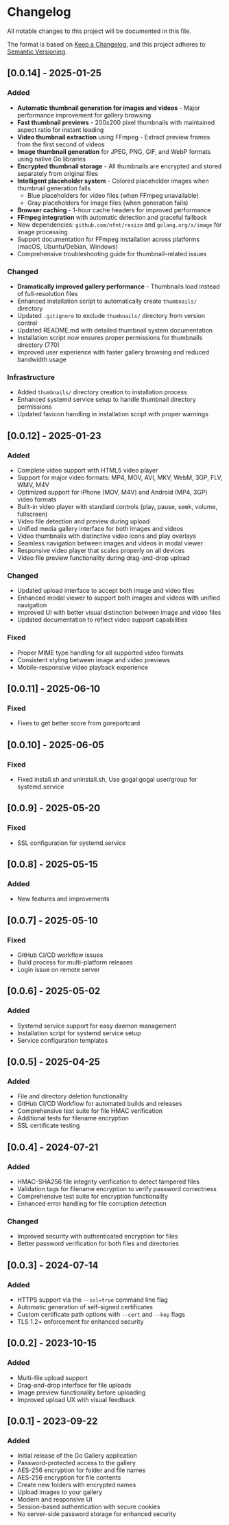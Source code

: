 # Changelog

All notable changes to this project will be documented in this file.

The format is based on [Keep a Changelog](https://keepachangelog.com/en/1.0.0/),
and this project adheres to [Semantic Versioning](https://semver.org/spec/v2.0.0.html).

## [0.0.14] - 2025-01-25

### Added
- **Automatic thumbnail generation for images and videos** - Major performance improvement for gallery browsing
- **Fast thumbnail previews** - 200x200 pixel thumbnails with maintained aspect ratio for instant loading
- **Video thumbnail extraction** using FFmpeg - Extract preview frames from the first second of videos
- **Image thumbnail generation** for JPEG, PNG, GIF, and WebP formats using native Go libraries
- **Encrypted thumbnail storage** - All thumbnails are encrypted and stored separately from original files
- **Intelligent placeholder system** - Colored placeholder images when thumbnail generation fails
  - Blue placeholders for video files (when FFmpeg unavailable)
  - Gray placeholders for image files (when generation fails)
- **Browser caching** - 1-hour cache headers for improved performance
- **FFmpeg integration** with automatic detection and graceful fallback
- New dependencies: `github.com/nfnt/resize` and `golang.org/x/image` for image processing
- Support documentation for FFmpeg installation across platforms (macOS, Ubuntu/Debian, Windows)
- Comprehensive troubleshooting guide for thumbnail-related issues

### Changed
- **Dramatically improved gallery performance** - Thumbnails load instead of full-resolution files
- Enhanced installation script to automatically create `thumbnails/` directory
- Updated `.gitignore` to exclude `thumbnails/` directory from version control
- Updated README.md with detailed thumbnail system documentation
- Installation script now ensures proper permissions for thumbnails directory (770)
- Improved user experience with faster gallery browsing and reduced bandwidth usage

### Infrastructure
- Added `thumbnails/` directory creation to installation process
- Enhanced systemd service setup to handle thumbnail directory permissions
- Updated favicon handling in installation script with proper warnings

## [0.0.12] - 2025-01-23

### Added
- Complete video support with HTML5 video player
- Support for major video formats: MP4, MOV, AVI, MKV, WebM, 3GP, FLV, WMV, M4V
- Optimized support for iPhone (MOV, M4V) and Android (MP4, 3GP) video formats
- Built-in video player with standard controls (play, pause, seek, volume, fullscreen)
- Video file detection and preview during upload
- Unified media gallery interface for both images and videos
- Video thumbnails with distinctive video icons and play overlays
- Seamless navigation between images and videos in modal viewer
- Responsive video player that scales properly on all devices
- Video file preview functionality during drag-and-drop upload

### Changed
- Updated upload interface to accept both image and video files
- Enhanced modal viewer to support both images and videos with unified navigation
- Improved UI with better visual distinction between image and video files
- Updated documentation to reflect video support capabilities

### Fixed
- Proper MIME type handling for all supported video formats
- Consistent styling between image and video previews
- Mobile-responsive video playback experience

## [0.0.11] - 2025-06-10

### Fixed
- Fixes to get better score from goreportcard

## [0.0.10] - 2025-06-05

### Fixed
- Fixed install.sh and uninstall.sh, Use gogal:gogal user/group for systemd.service

## [0.0.9] - 2025-05-20

### Fixed
- SSL configuration for systemd.service

## [0.0.8] - 2025-05-15

### Added
- New features and improvements

## [0.0.7] - 2025-05-10

### Fixed
- GitHub CI/CD workflow issues
- Build process for multi-platform releases
- Login issue on remote server

## [0.0.6] - 2025-05-02

### Added
- Systemd service support for easy daemon management
- Installation script for systemd service setup
- Service configuration templates

## [0.0.5] - 2025-04-25

### Added
- File and directory deletion functionality
- GitHub CI/CD Workflow for automated builds and releases
- Comprehensive test suite for file HMAC verification
- Additional tests for filename encryption
- SSL certificate testing

## [0.0.4] - 2024-07-21

### Added
- HMAC-SHA256 file integrity verification to detect tampered files
- Validation tags for filename encryption to verify password correctness
- Comprehensive test suite for encryption functionality
- Enhanced error handling for file corruption detection

### Changed
- Improved security with authenticated encryption for files
- Better password verification for both files and directories

## [0.0.3] - 2024-07-14

### Added
- HTTPS support via the `--ssl=true` command line flag
- Automatic generation of self-signed certificates
- Custom certificate path options with `--cert` and `--key` flags
- TLS 1.2+ enforcement for enhanced security

## [0.0.2] - 2023-10-15

### Added
- Multi-file upload support
- Drag-and-drop interface for file uploads
- Image preview functionality before uploading
- Improved upload UX with visual feedback

## [0.0.1] - 2023-09-22

### Added
- Initial release of the Go Gallery application
- Password-protected access to the gallery
- AES-256 encryption for folder and file names
- AES-256 encryption for file contents
- Create new folders with encrypted names
- Upload images to your gallery
- Modern and responsive UI
- Session-based authentication with secure cookies
- No server-side password storage for enhanced security